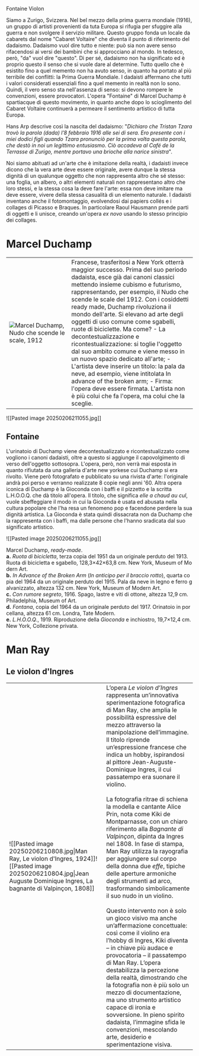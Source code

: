 Fontaine
Violon

Siamo a Zurigo, Svizzera. Nel bel mezzo della prima guerra mondiale (1916), un gruppo di artisti provenienti da tuta Europa si rifugia per sfuggire alla guerra e non svolgere il servizio militare. Questo gruppo fonda un locale da cabarets dal nome "Cabaret Voltaire" che diventa il punto di riferimento del dadaismo. Dadaismo vuol dire tutto e niente: può sia non avere senso rifacendosi ai versi dei bambini che si approcciano al mondo. In tedesco, però, "da" vuol dire "questo". Di per sé, dadaismo non ha significato ed è proprio questo il senso che si vuole dare al determine. Tutto quello che è esistito fino a quel memento non ha avuto senso, in quanto ha portato al più terribile dei conflitti: la Prima Guerra Mondiale. I dadaisti affermano che tutti i valori considerati essenziali fino a quel memento in realtà non lo sono. Quindi, il vero senso sta nell'assenza di senso: si devono rompere le convenzioni, essere provocatori. 
L'opera "Fontaine" di Marcel Duchamp è spartiacque di questo movimento, in quanto anche dopo lo scioglimento del Cabaret Voltaire continuerà a permeare il sentimento artistico di tutta Europa.

Hans Arp descrive così la nascita del dadaismo: "_Dichiaro che Tristan Tzara trovò la parola (dada) l’8 febbraio 1916 alle sei di sera. Ero presente con i miei dodici figli quando Tzara pronunciò per la prima volta questa parola, che destò in noi un legittimo entusiasmo. Ciò accadeva al Café de la Terrasse di Zurigo, mentre portavo una brioche alla narice sinistra_".

Noi siamo abituati ad un'arte che è imitazione della realtà, i dadaisti invece dicono che la vera arte deve essere originale, avere dunque la stessa dignità di un qualunque oggetto che non rappresenta altro che sé stesso: una foglia, un albero, o altri elementi naturali non rappresentano altro che loro stessi, e la stessa cosa la deve fare l'arte: essa non deve imitare ma deve essere, vivere della stessa casualità di un elemento naturale. 
I dadaisti inventano anche il fotomontaggio, evolvendosi dai papiers collés e i collages di Picasso e Braques. In particolare Raoul Hausmann prende parti di oggetti e li unisce, creando un'opera *ex novo* usando lo stesso principio dei collages. 

# Marcel Duchamp

<table width=100%>
<tr>
	<td width=25%>  <img src="https://www.analisidellopera.it/wp-content/uploads/2018/07/Duchamp_Nudo_che_scende_le_scale_n_2.jpg">Marcel Duchamp, Nudo che scende le scale, 1912</td>
	<td width=50%>Francese, trasferitosi a New York otterrà maggior successo. Prima del suo periodo dadaista, esce già dai canoni classici mettendo insieme cubismo e futurismo, rappresentando, per esempio, il Nudo che scende le scale del 1912. Con i cosiddetti ready made, Duchamp rivoluziona il mondo dell'arte. Si elevano ad arte degli oggetti di uso comune come sgabelli, ruote di biciclette. Ma come?
- La decontestualizzazione e ricontestualizzazione: si toglie l'oggetto dal suo ambito comune e viene messo in un nuovo spazio dedicato all'arte;
- L'artista deve inserire un titolo: la pala da neve, ad esempio, viene intitolata In advance of the broken arm;
- Firma: l'opera deve essere firmata.
L'artista non è più colui che fa l'opera, ma colui che la sceglie.

  </td>
</tr>
</table>

![[Pasted image 20250206211055.jpg]]

## Fontaine 

L'urinatoio di Duchamp viene decontestualizzato e ricontestualizzato come vogliono i canoni dadaisti, oltre a questo si aggiunge il capovolgimento di verso dell'oggetto sottosopra. 
L'opera, però, non verrà mai esposta in quanto rifiutata da una galleria d'arte new yorkese cui Duchamp si era rivolto. Viene però fotografato e pubblicato su una rivista d'arte: l'originale andrà poi perso e verranno realizzate 8 copie negli anni '60. 
Altra opera iconica di Duchamp è la Gioconda con i baffi e il pizzetto e la scritta L.H.O.O.Q. che dà titolo all'opera. Il titolo, che significa *elle a chaud au cul*, vuole sbeffeggiare il modo in cui la Gioconda è usata ed abusata nella cultura popolare che l'ha resa un fenomeno pop e facendone perdere la sua dignità artistica. La Gioconda è stata quindi dissacrata non da Duchamp che la rappresenta con i baffi, ma dalle persone che l'hanno sradicata dal suo significato artistico. 

![[Pasted image 20250206211055.jpg]]

Marcel Duchamp, _ready-made_.  
**a.** _Ruota di bicicletta_, terza copia del 1951 da un originale perduto del 1913. Ruota di bicicletta e sgabello, 128,3×42×63,8 cm. New York, Museum of Modern Art.  
**b.** _In Advance of the Broken Arm_ (_In anticipo per il braccio rotto_), quarta copia del 1964 da un originale perduto del 1915. Pala da neve in legno e ferro galvanizzato, altezza 132 cm. New York, Museum of Modern Art.  
**c.** _Con rumore segreto_, 1916. Spago, lastre e viti di ottone, altezza 12,9 cm. Philadelphia, Museum of Art.  
**d.** _Fontana_, copia del 1964 da un originale perduto del 1917. Orinatoio in porcellana, altezza 61 cm. Londra, Tate Modern.  
**e.** _L.H.O.O.Q_., 1919. Riproduzione della _Gioconda_ e inchiostro, 19,7×12,4 cm. New York, Collezione privata.


# Man Ray

## Le violon d'Ingres


|                                                                                                                                                                            |                                                                                                                                                                                                                                                                                                                                                                                                                                                                                                                                                                                                                                                                                                                                                                                                                                                                                                                                                                                                                                                                                                                                                                                                                                                                                                      |
| -------------------------------------------------------------------------------------------------------------------------------------------------------------------------- | ---------------------------------------------------------------------------------------------------------------------------------------------------------------------------------------------------------------------------------------------------------------------------------------------------------------------------------------------------------------------------------------------------------------------------------------------------------------------------------------------------------------------------------------------------------------------------------------------------------------------------------------------------------------------------------------------------------------------------------------------------------------------------------------------------------------------------------------------------------------------------------------------------------------------------------------------------------------------------------------------------------------------------------------------------------------------------------------------------------------------------------------------------------------------------------------------------------------------------------------------------------------------------------------------------- |
| ![[Pasted image 20250206210808.jpg\|Man Ray, Le violon d'Ingres, 1924]]![[Pasted image 20250206210804.jpg\|Jean Auguste Dominique Ingres, La bagnante di Valpinçon, 1808]] | L’opera _Le violon d’Ingres_ rappresenta un’innovativa sperimentazione fotografica di Man Ray, che amplia le possibilità espressive del mezzo attraverso la manipolazione dell’immagine. Il titolo riprende un’espressione francese che indica un hobby, ispirandosi al pittore Jean-Auguste-Dominique Ingres, il cui passatempo era suonare il violino.<br><br>La fotografia ritrae di schiena la modella e cantante Alice Prin, nota come Kiki de Montparnasse, con un chiaro riferimento alla _Bagnante di Valpinçon_, dipinta da Ingres nel 1808. In fase di stampa, Man Ray utilizza la rayografia per aggiungere sul corpo della donna due _effe_, tipiche delle aperture armoniche degli strumenti ad arco, trasformando simbolicamente il suo nudo in un violino.<br><br>Questo intervento non è solo un gioco visivo ma anche un’affermazione concettuale: così come il violino era l’hobby di Ingres, Kiki diventa – in chiave più audace e provocatoria – il passatempo di Man Ray. L’opera destabilizza la percezione della realtà, dimostrando che la fotografia non è più solo un mezzo di documentazione, ma uno strumento artistico capace di ironia e sovversione. In pieno spirito dadaista, l’immagine sfida le convenzioni, mescolando arte, desiderio e sperimentazione visiva. |
